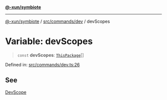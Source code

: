 [**@-xun/symbiote**](../../../../README.md)

***

[@-xun/symbiote](../../../../README.md) / [src/commands/dev](../README.md) / devScopes

# Variable: devScopes

> `const` **devScopes**: [`ThisPackage`](../../../configure/enumerations/ThisPackageGlobalScope.md#thispackage)[]

Defined in: [src/commands/dev.ts:26](https://github.com/Xunnamius/symbiote/blob/ffa2219b5458551337af8081b76f7ffb8422c513/src/commands/dev.ts#L26)

## See

[DevScope](../../../configure/enumerations/ThisPackageGlobalScope.md)
